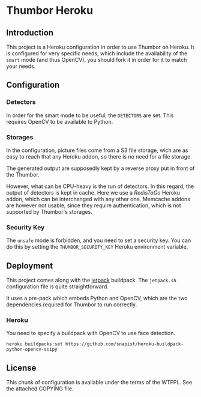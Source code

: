 Thumbor Heroku
==============

Introduction
------------

This project is a Heroku configuration in order to use Thumbor on Heroku. It is configured for very specific needs,
which include the availability of the `smart` mode (and thus OpenCV), you should fork it in order for it to match your
needs.


Configuration
-------------

### Detectors

In order for the smart mode to be useful, the `DETECTORS` are set. This requires OpenCV to be available to Python.

### Storages

In the configuration, picture files come from a S3 file storage, wich are as easy to reach that any Heroku addon, so
there is no need for a file storage.

The generated output are supposedly kept by a reverse proxy put in front of the Thumbor.

However, what can be CPU-heavy is the run of detectors. In this regard, the output of detectors is kept in cache. Here
we use a *RedisToGo* Heroku addon, which can be interchanged with any other one. Memcache addons are however not usable,
since they require authentication, which is not supported by Thumbor's storages.

### Security Key

The `unsafe` mode is forbidden, and you need to set a security key. You can do this by setting the
`THUMBOR_SECURITY_KEY` Heroku environment variable.


Deployment
----------

This project comes along with the [jetpack](https://github.com/ActivKonnect/jetpack) buildpack. The `jetpack.sh`
configuration file is quite straightforward.

It uses a pre-pack which embeds Python and OpenCV, which are the two dependencies required for Thumbor to run correctly.

### Heroku

You need to specify a buildpack with OpenCV to use face detection.

`heroku buildpacks:set https://github.com/snapist/heroku-buildpack-python-opencv-scipy`

License
-------

This chunk of configuration is available under the terms of the WTFPL. See the attached COPYING file.
